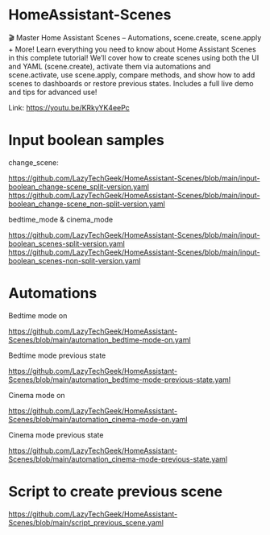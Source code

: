 # HomeAssistant-Scenes

🎬 Master Home Assistant Scenes – Automations, scene.create, scene.apply + More!
Learn everything you need to know about Home Assistant Scenes in this complete tutorial! We’ll cover how to create scenes using both the UI and YAML (scene.create), activate them via automations and scene.activate, use scene.apply, compare methods, and show how to add scenes to dashboards or restore previous states. Includes a full live demo and tips for advanced use!

Link: https://youtu.be/KRkyYK4eePc

# Input boolean samples

change_scene:

https://github.com/LazyTechGeek/HomeAssistant-Scenes/blob/main/input-boolean_change-scene_split-version.yaml
https://github.com/LazyTechGeek/HomeAssistant-Scenes/blob/main/input-boolean_change-scene_non-split-version.yaml

bedtime_mode & cinema_mode

https://github.com/LazyTechGeek/HomeAssistant-Scenes/blob/main/input-boolean_scenes-split-version.yaml
https://github.com/LazyTechGeek/HomeAssistant-Scenes/blob/main/input-boolean_scenes-non-split-version.yaml

# Automations
Bedtime mode on

https://github.com/LazyTechGeek/HomeAssistant-Scenes/blob/main/automation_bedtime-mode-on.yaml

Bedtime mode previous state

https://github.com/LazyTechGeek/HomeAssistant-Scenes/blob/main/automation_bedtime-mode-previous-state.yaml

Cinema mode on

https://github.com/LazyTechGeek/HomeAssistant-Scenes/blob/main/automation_cinema-mode-on.yaml

Cinema mode previous state

https://github.com/LazyTechGeek/HomeAssistant-Scenes/blob/main/automation_cinema-mode-previous-state.yaml

# Script to create previous scene

https://github.com/LazyTechGeek/HomeAssistant-Scenes/blob/main/script_previous_scene.yaml
